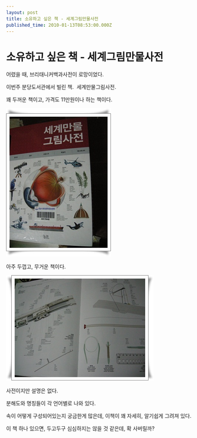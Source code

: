 ```yaml
---
layout: post
title: 소유하고 싶은 책 - 세계그림만물사전
published_time: 2010-01-13T08:53:00.000Z
---
```


# 소유하고 싶은 책 - 세계그림만물사전


어렸을 때, 브리태니커백과사전이 로망이었다.

이번주 분당도서관에서 빌린 책.  세계만물그림사전.

꽤 두꺼운 책이고, 가격도 11만원이나 하는 책이다.

![](../pds/201001/12/80/a0109780_4b4bb7935545e.jpg)

아주 두껍고, 무거운 책이다.

![](../pds/201001/12/80/a0109780_4b4bb79d85485.jpg)

사전이지만 설명은 없다.

분해도와 명칭들이 각 언어별로 나와 있다.

속이 어떻게 구성되어있는지 궁금한게 많은데, 이책이 꽤 자세히, 알기쉽게 그려져 있다.

이 책 하나 있으면, 두고두구 심심하지는 않을 것 같은데, 확 사버릴까?


